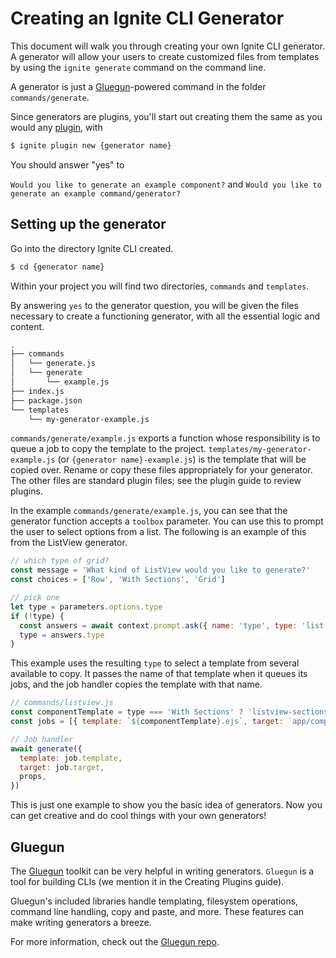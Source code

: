 # Creating an Ignite CLI Generator

This document will walk you through creating your own Ignite CLI generator. A generator will allow your users to create customized files from templates by using the `ignite generate` command on the command line.

A generator is just a [Gluegun](https://github.com/infinitered/gluegun)-powered command in the folder `commands/generate`.

Since generators are plugins, you'll start out creating them the same as you would any [plugin](./creating-plugins.md), with

```sh
$ ignite plugin new {generator name}
```

You should answer "yes" to

`Would you like to generate an example component?` and `Would you like to generate an example command/generator?`

## Setting up the generator

Go into the directory Ignite CLI created.

```sh
$ cd {generator name}
```

Within your project you will find two directories, `commands` and `templates`.

By answering `yes` to the generator question, you will be given the files necessary to create a functioning generator, with all the essential logic and content.

```sh
.
├── commands
│   └── generate.js
│   └── generate
│       └── example.js
├── index.js
├── package.json
└── templates
    └── my-generator-example.js
```

`commands/generate/example.js` exports a function whose responsibility is to queue a job to copy the template to the project. `templates/my-generator-example.js` (or `{generator name}-example.js`) is the template that will be copied over. Rename or copy these files appropriately for your generator. The other files are standard plugin files; see the plugin guide to review plugins.

In the example `commands/generate/example.js`, you can see that the generator function accepts a `toolbox` parameter. You can use this to prompt the user to select options from a list. The following is an example of this from the ListView generator.

```javascript
// which type of grid?
const message = 'What kind of ListView would you like to generate?'
const choices = ['Row', 'With Sections', 'Grid']

// pick one
let type = parameters.options.type
if (!type) {
  const answers = await context.prompt.ask({ name: 'type', type: 'list', message, choices })
  type = answers.type
}
```

This example uses the resulting `type` to select a template from several available to copy. It passes the name of that template when it queues its jobs, and the job handler copies the template with that name.

```javascript
// commands/listview.js
const componentTemplate = type === 'With Sections' ? 'listview-sections' : 'listview'
const jobs = [{ template: `${componentTemplate}.ejs`, target: `app/components/${name}.js` }]

// Job handler
await generate({
  template: job.template,
  target: job.target,
  props,
})
```

This is just one example to show you the basic idea of generators. Now you can
get creative and do cool things with your own generators!

## Gluegun

The [Gluegun](https://github.com/infinitered/gluegun) toolkit can be very helpful in writing generators. `Gluegun` is a tool for building CLIs (we mention it in the Creating Plugins guide).

Gluegun's included libraries handle templating, filesystem operations, command line handling, copy and paste, and more. These features can make writing generators a breeze.

For more information, check out the [Gluegun repo](https://github.com/infinitered/gluegun).
